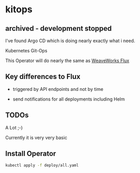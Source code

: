# kitops

## archived - development stopped

I've found Argo CD which is doing nearly exactly what i need.



Kubernetes Git-Ops

This Operator will do nearly the same as [WeaveWorks Flux](https://github.com/fluxcd/flux)

## Key differences to Flux

* triggered by API endpoints and not by time

* send notifications for all deployments including Helm

## TODOs

A Lot ;-)

Currently it is very very basic


## Install Operator

```bash
kubectl apply -f deploy/all.yaml
```

